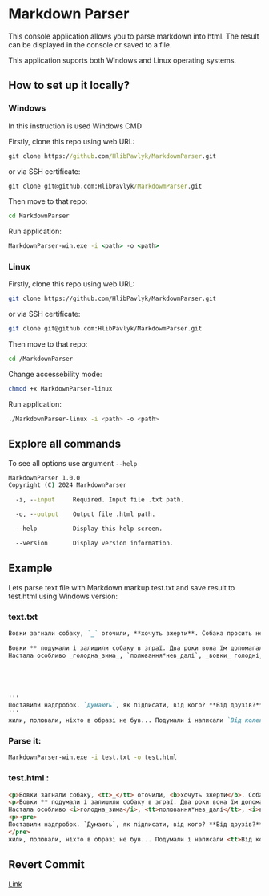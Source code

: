 # Markdown Parser

This console application allows you to parse markdown into html. The result can be displayed in the console or saved to a file.

This application suports both Windows and Linux operating systems.

## How to set up it locally?

### Windows 

In this instruction is used Windows CMD

Firstly, clone this repo using web URL:

```cmd
git clone https://github.com/HlibPavlyk/MarkdowmParser.git
```

or via SSH certificate:

```cmd
git clone git@github.com:HlibPavlyk/MarkdowmParser.git
```

Then move to that repo:

```cmd
cd MarkdownParser
```

Run application:

```cmd
MarkdownParser-win.exe -i <path> -o <path> 
```

### Linux

Firstly, clone this repo using web URL:

```bash
git clone https://github.com/HlibPavlyk/MarkdowmParser.git
```

or via SSH certificate:

```bash
git clone git@github.com:HlibPavlyk/MarkdowmParser.git
```

Then move to that repo:

```bash
cd /MarkdownParser
```

Change accessebility mode:

```bash
chmod +x MarkdownParser-linux
```

Run application:

```bash
./MarkdownParser-linux -i <path> -o <path> 
```


## Explore all commands

To see all options use argument ```--help```

```cmd
MarkdownParser 1.0.0
Copyright (C) 2024 MarkdownParser

  -i, --input     Required. Input file .txt path.

  -o, --output    Output file .html path.

  --help          Display this help screen.

  --version       Display version information.
```

## Example

Lets parse text file with Markdown markup test.txt and save result to test.html using Windows version:

### text.txt

```markdown
Вовки загнали собаку, `_` оточили, **хочуть зжерти**. Собака просить не вбивати її, натомість обіцяє допомагати заганяти овець та іншу худобу.

Вовки ** подумали і залишили собаку в зграї. Два роки вона їм допомагала, всьому вчила, показувала місця, полювала разом з ними...
Настала особливо _голодна_зима_, `полювання*нев_далі`, _вовки_ голодні, зневірені. Що робити? Вирішили все-таки зжерти собаку. Зжерли. Кісточки поховали.





'''
Поставили надгробок. `Думають`, як підписати, від кого? **Від друзів?** Так начебто які ж вони друзі, раз зжерли... _Від_ворогів?_ Так 2 роки разом пліч-о-пліч
'''
жили, полювали, ніхто в образі не був... Подумали і написали `Від колег`.
```

### Parse it:

```cmd
MarkdownParser-win.exe -i test.txt -o test.html 
```

### test.html :

```html
<p>Вовки загнали собаку, <tt>_</tt> оточили, <b>хочуть зжерти</b>. Собака просить не вбивати її, натомість обіцяє допомагати заганяти овець та іншу худобу.</p>
<p>Вовки ** подумали і залишили собаку в зграї. Два роки вона їм допомагала, всьому вчила, показувала місця, полювала разом з ними...
Настала особливо <i>голодна_зима</i>, <tt>полювання*нев_далі</tt>, <i>вовки</i> голодні, зневірені. Що робити? Вирішили все-таки зжерти собаку. Зжерли. Кісточки поховали.</p>
<p><pre>
Поставили надгробок. `Думають`, як підписати, від кого? **Від друзів?** Так начебто які ж вони друзі, раз зжерли... _Від_ворогів?_ Так 2 роки разом пліч-о-пліч
</pre>
жили, полювали, ніхто в образі не був... Подумали і написали <tt>Від колег</tt>.</p>
```

## Revert Commit

[Link](https://github.com/HlibPavlyk/MarkdownParser/commit/6e47e0ac087f7d7d18733909c18696cd5cfe9777)
